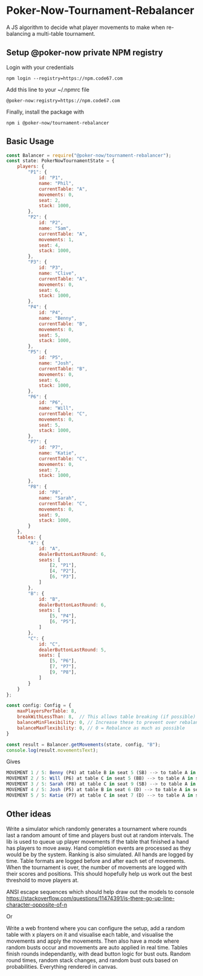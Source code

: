 # Poker-Now-Tournament-Rebalancer

A JS algorithm to decide what player movements to make when re-balancing a multi-table tournament.

## Setup @poker-now private NPM registry

Login with your credentials

`npm login --registry=https://npm.code67.com`

Add this line to your ~/.npmrc file

`@poker-now:registry=https://npm.code67.com`

Finally, install the package with

`npm i @poker-now/tournament-rebalancer`

## Basic Usage

```javascript
const Balancer = require("@poker-now/tournament-rebalancer");
const state: PokerNowTournamentState = {
    players: {
        "P1": {
            id: "P1",
            name: "Phil",
            currentTable: "A",
            movements: 0,
            seat: 2,
            stack: 1000,
        },
        "P2": {
            id: "P2",
            name: "Sam",
            currentTable: "A",
            movements: 1,
            seat: 4,
            stack: 1000,
        },
        "P3": {
            id: "P3",
            name: "Clive",
            currentTable: "A",
            movements: 0,
            seat: 6,
            stack: 1000,
        },
        "P4": {
            id: "P4",
            name: "Benny",
            currentTable: "B",
            movements: 0,
            seat: 5,
            stack: 1000,
        },
        "P5": {
            id: "P5",
            name: "Josh",
            currentTable: "B",
            movements: 0,
            seat: 6,
            stack: 1000,
        },
        "P6": {
            id: "P6",
            name: "Will",
            currentTable: "C",
            movements: 0,
            seat: 5,
            stack: 1000,
        },
        "P7": {
            id: "P7",
            name: "Katie",
            currentTable: "C",
            movements: 0,
            seat: 7,
            stack: 1000,
        },
        "P8": {
            id: "P8",
            name: "Sarah",
            currentTable: "C",
            movements: 0,
            seat: 9,
            stack: 1000,
        }
    },
    tables: {
        "A": {
            id: "A",
            dealerButtonLastRound: 6,
            seats: [
                [2, "P1"],
                [4, "P2"],
                [6, "P3"],
            ]
        },
        "B": {
            id: "B",
            dealerButtonLastRound: 6,
            seats: [
                [5, "P4"],
                [6, "P5"],
            ]
        },
        "C": {
            id: "C",
            dealerButtonLastRound: 5,
            seats: [
                [5, "P6"],
                [7, "P7"],
                [9, "P8"],
            ]
        }
    }
};

const config: Config = {
    maxPlayersPerTable: 8,
    breakWithLessThan: 8,  // This allows table breaking (if possible) for tables with less than 8 players.
    balanceMinFlexibility: 0, // Increase these to prevent over rebalancing.
    balanceMaxFlexibility: 0, // 0 = Rebalance as much as possible
}

const result = Balancer.getMovements(state, config, "B");
console.log(result.movementsText);
```

Gives

```javascript
MOVEMENT 1 / 5: Benny (P4) at table B in seat 5 (SB) --> to table A in seat 8 (D) score: 0
MOVEMENT 2 / 5: Will (P6) at table C in seat 5 (BB) --> to table A in seat 1 (SB) score: 0
MOVEMENT 3 / 5: Sarah (P8) at table C in seat 9 (SB) --> to table A in seat 3 (UTG) score: 15
MOVEMENT 4 / 5: Josh (P5) at table B in seat 6 (D) --> to table A in seat 5 (UTG+2) score: 8
MOVEMENT 5 / 5: Katie (P7) at table C in seat 7 (D) --> to table A in seat 7 (CO) score: 0
```

## Other ideas

Write a simulator which randomly generates a tournament where rounds last a random amount of time and players bust out at random intervals.
The lib is used to queue up player movements if the table that finished a hand has players to move away.
Hand completion events are processed as they would be by the system.
Ranking is also simulated.
All hands are logged by time.
Table formats are logged before and after each set of movements.
When the tournament is over, the number of movements are logged with their scores and positions.
This should hopefully help us work out the best threshold to move players at.

ANSI escape sequences which should help draw out the models to console
https://stackoverflow.com/questions/11474391/is-there-go-up-line-character-opposite-of-n

Or

Write a web frontend where you can configure the setup, add a random table with x players on it and visualise each table, and visualise the movements and apply the movements.
Then also have a mode where random busts occur and movements are auto applied in real time.
Tables finish rounds independantly, with dead button logic for bust outs.
Random round times, random stack changes, and random bust outs based on probabilities.
Everything rendered in canvas.

